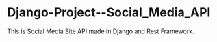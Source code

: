 # Django-Project--Social_Media_API
This is Social Media Site API made in Django and Rest Framework.
